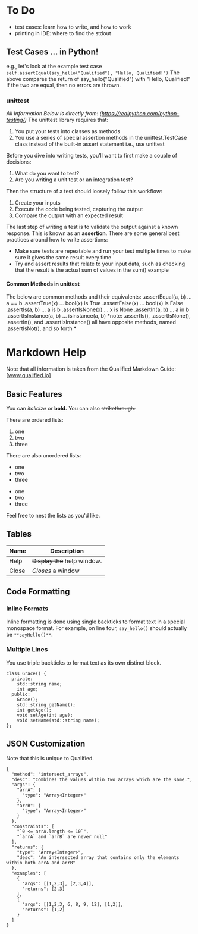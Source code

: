 # To Do
- test cases: learn how to write, and how to work
- printing in IDE: where to find the stdout

## Test Cases ... in Python!
e.g., let's look at the example test case
`self.assertEqual(say_hello("Qualified"), "Hello, Qualified!")`
The above compares the return of say_hello("Qualified") with "Hello, Qualified!" If the two are equal, then no errors are thrown.

### unittest 
_All Information Below is directly from: (https://realpython.com/python-testing/)_
The unittest library requires that:
1. You put your tests into classes as methods
2. You use a series of special assertion methods in the unittest.TestCase class instead of the built-in assert statement
i.e., use unittest

Before you dive into writing tests, you’ll want to first make a couple of decisions:
1. What do you want to test?
2. Are you writing a unit test or an integration test?

Then the structure of a test should loosely follow this workflow:
1. Create your inputs
2. Execute the code being tested, capturing the output
3. Compare the output with an expected result

The last step of writing a test is to validate the output against a known response. This is known as an **assertion**. There are some general best practices around how to write assertions:
- Make sure tests are repeatable and run your test multiple times to make sure it gives the same result every time
- Try and assert results that relate to your input data, such as checking that the result is the actual sum of values in the sum() example

#### Common Methods in unittest
The below are common methods and their equivalents:
.assertEqual(a, b) ... a == b
.assertTrue(x) ... bool(x) is True
.assertFalse(x)	... bool(x) is False
.assertIs(a, b)	... a is b
.assertIsNone(x) ... x is None
.assertIn(a, b) ... a in b
.assertIsInstance(a, b)	... isinstance(a, b)
*note: .assertIs(), .assertIsNone(), .assertIn(), and .assertIsInstance() all have opposite methods, named .assertIsNot(), and so forth *

# Markdown Help
Note that all information is taken from the Qualified Markdown Guide: [www.qualified.io]

## Basic Features
You can *italicize* or **bold.** You can also ~~strikethrough.~~

There are ordered lists:
1. one
2. two 
3. three

There are also unordered lists:
* one
* two
* three
- one
- two
- three

Feel free to nest the lists as you'd like.

## Tables
| Name | Description          |
| ------------- | ----------- |
| Help      | ~~Display the~~ help window.|
| Close     | _Closes_ a window     |


## Code Formatting
### Inline Formats
Inline formatting is done using single backticks to format text in a special monospace format. For example, on line four, `say_hello()` should actually be `**sayHello()**`.

### Multiple Lines
You use triple backticks to format text as its own distinct block.

```
class Grace() {
  private:
    std::string name;
    int age;
  public:
    Grace();
    std::string getName();
    int getAge();
    void setAge(int age);
    void setName(std::string name);
};
```

## JSON Customization
Note that this is unique to Qualified.
```%method-doc
{  
  "method": "intersect_arrays",
  "desc": "Combines the values within two arrays which are the same.",
  "args": {
    "arrA": {
      "type": "Array<Integer>"
    },
    "arrB": {
      "type": "Array<Integer>"
    }
  },
  "constraints": [
    "`0 <= arrA.length <= 10`",
    "`arrA` and `arrB` are never null"
  ],
  "returns": {
    "type": "Array<Integer>",
    "desc": "An intersected array that contains only the elements within both arrA and arrB"
  },
  "examples": [
    {
      "args": [[1,2,3], [2,3,4]],
      "returns": [2,3]
    },
    {
      "args": [[1,2,3, 6, 8, 9, 12], [1,2]],
      "returns": [1,2]
    }
  ]
}
```
